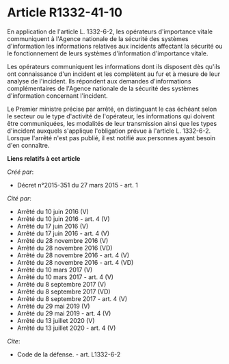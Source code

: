 # Article R1332-41-10

En application de l'article L. 1332-6-2, les opérateurs d'importance vitale communiquent à l'Agence nationale de la sécurité
des systèmes d'information les informations relatives aux incidents affectant la sécurité ou le fonctionnement de leurs
systèmes d'information d'importance vitale. 

Les opérateurs communiquent les informations dont ils disposent dès qu'ils ont connaissance d'un incident et les complètent
au fur et à mesure de leur analyse de l'incident. Ils répondent aux demandes d'informations complémentaires de l'Agence
nationale de la sécurité des systèmes d'information concernant l'incident. 

Le Premier ministre précise par arrêté, en distinguant le cas échéant selon le secteur ou le type d'activité de l'opérateur,
les informations qui doivent être communiquées, les modalités de leur transmission ainsi que les types d'incident auxquels
s'applique l'obligation prévue à l'article L. 1332-6-2. Lorsque l'arrêté n'est pas publié, il est notifié aux personnes ayant
besoin d'en connaître.

**Liens relatifs à cet article**

_Créé par_:

  - Décret n°2015-351 du 27 mars 2015 - art. 1

_Cité par_:

  - Arrêté du 10 juin 2016 (V)
  - Arrêté du 10 juin 2016 - art. 4 (V)
  - Arrêté du 17 juin 2016 (V)
  - Arrêté du 17 juin 2016 - art. 4 (V)
  - Arrêté du 28 novembre 2016 (V)
  - Arrêté du 28 novembre 2016 (VD)
  - Arrêté du 28 novembre 2016 - art. 4 (V)
  - Arrêté du 28 novembre 2016 - art. 4 (VD)
  - Arrêté du 10 mars 2017 (V)
  - Arrêté du 10 mars 2017 - art. 4 (V)
  - Arrêté du 8 septembre 2017 (V)
  - Arrêté du 8 septembre 2017 (VD)
  - Arrêté du 8 septembre 2017 - art. 4 (V)
  - Arrêté du 29 mai 2019 (V)
  - Arrêté du 29 mai 2019 - art. 4 (V)
  - Arrêté du 13 juillet 2020 (V)
  - Arrêté du 13 juillet 2020 - art. 4 (V)

_Cite_:

  - Code de la défense. - art. L1332-6-2
